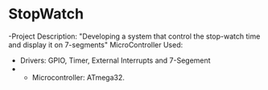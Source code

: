 # StopWatch
-Project Description:
"Developing a system that control the stop-watch time and display it on 7-segments"
MicroController Used:
- Drivers: GPIO, Timer, External Interrupts and 7-Segement
- - Microcontroller: ATmega32.
